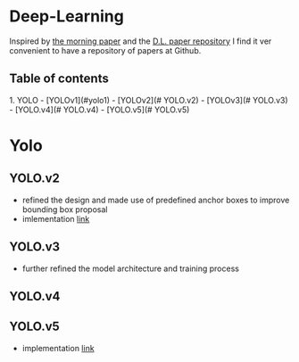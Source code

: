 <h1> Deep-Learning </h1>

Inspired by [the morning paper](https://blog.acolyer.org/about/) and the [D.L. paper repository]() I find it ver convenient to have a repository of papers at Github.

<h2>Table of contents</h2>
1. YOLO
  - [YOLOv1](#yolo1)
  - [YOLOv2](# YOLO.v2)
  - [YOLOv3](# YOLO.v3)
  - [YOLO.v4](# YOLO.v4)
  - [YOLO.v5](# YOLO.v5)


# Yolo
## YOLO.v2

-  refined the design and made use of predefined anchor boxes to improve bounding box proposal
- imlementation [link](https://github.com/allanzelener/YAD2K)
## YOLO.v3
- further refined the model architecture and training process

## YOLO.v4

## YOLO.v5

- implementation [link](https://github.com/ultralytics/yolov5)
